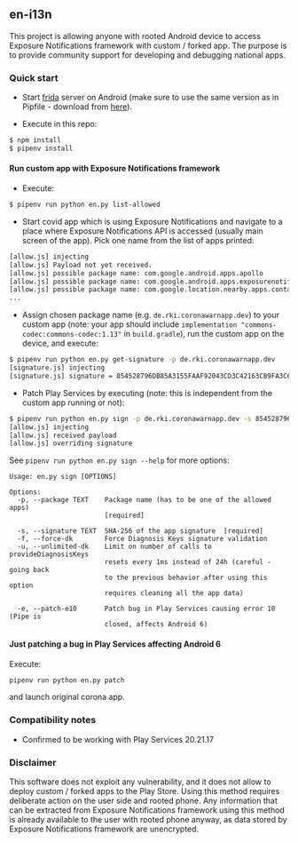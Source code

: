 ## en-i13n

This project is allowing anyone with rooted Android device to access
Exposure Notifications framework with custom / forked app. The purpose is to
provide community support for developing and debugging national apps.


### Quick start

- Start [frida](https://frida.re/docs/android/) server on Android (make sure to use
the same version as in Pipfile - download from [here](https://github.com/frida/frida/releases/download/12.8.12/frida-server-12.8.12-android-arm.xz)).

- Execute in this repo:

```bash
$ npm install
$ pipenv install
```

#### Run custom app with Exposure Notifications framework

- Execute:

```bash
$ pipenv run python en.py list-allowed
```

- Start covid app which is using Exposure Notifications and navigate to a place
where Exposure Notifications API is accessed (usually main screen of the app). Pick
one name from the list of apps printed:

```bash
[allow.js] injecting
[allow.js] Payload not yet received.
[allow.js] possible package name: com.google.android.apps.apollo
[allow.js] possible package name: com.google.android.apps.exposurenotification
[allow.js] possible package name: com.google.location.nearby.apps.contacttracer
...
```

- Assign chosen package name (e.g. `de.rki.coronawarnapp.dev`) to your custom app (note: your app should include `implementation "commons-codec:commons-codec:1.13"` in `build.gradle`), run the custom app on the device, and execute:

```bash
$ pipenv run python en.py get-signature -p de.rki.coronawarnapp.dev
[signature.js] injecting
[signature.js] signature = 854528796DB85A3155FAAF92043CD3C42163CB9FA3C6709324A7F39DF4158462
```

- Patch Play Services by executing (note: this is independent from the custom app running or not):

```bash
$ pipenv run python en.py sign -p de.rki.coronawarnapp.dev -s 854528796DB85A3155FAAF92043CD3C42163CB9FA3C6709324A7F39DF4158462
[allow.js] injecting
[allow.js] received payload
[allow.js] overriding signature
```

See `pipenv run python en.py sign --help` for more options:

```
Usage: en.py sign [OPTIONS]

Options:
  -p, --package TEXT    Package name (has to be one of the allowed apps)
                        [required]

  -s, --signature TEXT  SHA-256 of the app signature  [required]
  -f, --force-dk        Force Diagnosis Keys signature validation
  -u, --unlimited-dk    Limit on number of calls to provideDiagnosisKeys
                        resets every 1ms instead of 24h (careful - going back
                        to the previous behavior after using this option
                        requires cleaning all the app data)

  -e, --patch-e10       Patch bug in Play Services causing error 10 (Pipe is
                        closed, affects Android 6)
```

#### Just patching a bug in Play Services affecting Android 6

Execute:

```bash
pipenv run python en.py patch
```

and launch original corona app.

### Compatibility notes

- Confirmed to be working with Play Services 20.21.17

### Disclaimer

This software does not exploit any vulnerability, and it does not
allow to deploy custom / forked apps to the Play Store. Using this method requires
deliberate action on the user side and rooted phone. Any information that can be
extracted from Exposure Notifications framework using this method is already
available to the user with rooted phone anyway, as data stored by Exposure Notifications
framework are unencrypted.
